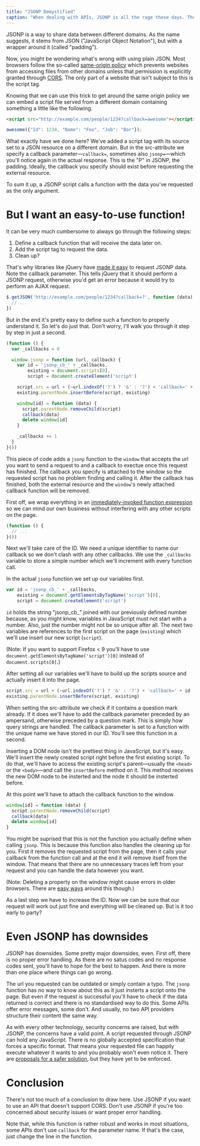 ```yaml
---
title: "JSONP Demystified"
caption: "When dealing with APIs, JSONP is all the rage these days. There is a number of reasons as to why this specification reached such popularity, but there's also a lot of uncertainity when it comes to actually using it. Most people would be all like 'Ugh, JSONP is easy, just use jQuery!' But as usual, 'just use jQuery' is not an acceptable answer for everyone."
---
```


JSONP is a way to share data between different domains. As the name suggests, it stems from JSON ("JavaScript Object Notation"), but with a wrapper around it (called "padding").

Now, you might be wondering what's wrong with using plain JSON. Most browsers follow the so-called [same-origin policy](https://developer.mozilla.org/en-US/docs/Web/Security/Same-origin_policy "Same-origin policy on MDN") which prevents websites from accessing files from other domains unless that permission is explicitly granted through [CORS](http://en.wikipedia.org/wiki/Cross-origin_resource_sharing "CORS on Wikipedia"). The only part of a website that isn't subject to this is the script tag.

Knowing that we can use this trick to get around the same origin policy we can embed a script file served from a different domain containing something a little like the following.

``` html
<script src="http://example.com/people/1234?callback=awesome"></script>
```

``` javascript
awesome({"Id": 1234, "Name": "Foo", "Job": "Bar"});
```

What exactly have we done here? We've added a script tag with its source set to a JSON resource on a different domain. But in the src-attribute we specify a callback parameter—`callback=`, sometimes also `jsonp=`—which you'll notice again in the actual response. This is the "P" in JSONP, the padding. Ideally, the callback you specify should exist before requesting the external resource.

To sum it up, a JSONP script calls a function with the data you've requested as the only argument.

# But I want an easy-to-use function!

It can be very much cumbersome to always go through the following steps:

1. Define a callback function that will receive the data later on.
2. Add the script tag to request the data.
3. Clean up?

That's why libraries like jQuery have [made it easy](http://api.jquery.com/jQuery.getJSON/ "jQuery's getJSON function") to request JSONP data. Note the callback parameter. This tells jQuery that it should perform a JSONP request, otherwise you'd get an error because it would try to perform an AJAX request.

``` javascript
$.getJSON('http://example.com/people/1234?callback=?', function (data) {
  // ...
})
```

But in the end it's pretty easy to define such a function to properly understand it. So let's do just that. Don't worry, I'll walk you through it step by step in just a second.

``` javascript
(function () {
  var _callbacks = 0

  window.jsonp = function (url, callback) {
    var id = 'jsonp_cb_' + _callbacks,
        existing = document.scripts[0],
        script = document.createElement('script')

    script.src = url + (~url.indexOf('?') ? '&' : '?') + 'callback=' + id
    existing.parentNode.insertBefore(script, existing)

    window[id] = function (data) {
      script.parentNode.removeChild(script)
      callback(data)
      delete window[id]
    }

    _callbacks += 1
  }
}())
```

This piece of code adds a `jsonp` function to the `window` that accepts the url you want to send a request to and a callback to exectue once this request has finished. The callback you specify is attached to the window so the requested script has no problem finding and calling it. After the callback has finished, both the external resource and the `window`'s newly attached callback function will be removed.

First off, we wrap everything in an [immediately-invoked function expression](http://benalman.com/news/2010/11/immediately-invoked-function-expression/ "Ben Alman on IIFE") so we can mind our own business without interfering with any other scripts on the page.

``` javascript
(function () {
  // ...
}())
```

Next we'll take care of the ID. We need a unique identifier to name our callback so we don't clash with any other callbacks. We use the `_callbacks` variable to store a simple number which we'll increment with every function call.

In the actual `jsonp` function we set up our variables first.

``` javascript
var id = 'jsonp_cb_' + _callbacks,
    existing = document.getElementsByTagName('script')[0],
    script = document.createElement('script')
```

`id` holds the string "jsonp_cb_" joined with our previously defined number because, as you might know, variables in JavaScript must not start with a number. Also, just the number might not be so unique after all. The next two variables are references to the first script on the page (`existing`) which we'll use insert our new script (`script`).

(Note: If you want to support Firefox < 9 you'll have to use `document.getElementsByTagName('script')[0]` instead of `document.scripts[0]`.)

After setting all our variables we'll have to build up the scripts source and actually insert it into the page.

``` javascript
script.src = url + (~url.indexOf('?') ? '&' : '?') + 'callback=' + id
existing.parentNode.insertBefore(script, existing)
```

When setting the src-attribute we check if it contains a question mark already. If it does we'll have to add the callback parameter preceded by an ampersand, otherwise preceded by a question mark. This is simply how query strings are handled. The callback parameter is set to a function with the unique name we have stored in our ID. You'll see this function in a second.

Inserting a DOM node isn't the prettiest thing in JavaScript, but it's easy. We'll insert the newly created script right before the first existing script. To do that, we'll have to access the existing script's parent—usually the `<head>` or the `<body>`—and call the `insertBefore` method on it. This method receives the new DOM node to be insterted and the node it should be insterted before.

At this point we'll have to attach the callback function to the window.

``` javascript
window[id] = function (data) {
  script.parentNode.removeChild(script)
  callback(data)
  delete window[id]
}
```

You might be suprised that this is not the function you actually define when calling `jsonp`. This is because this function also handles the cleaning up for you. First it removes the requested script from the page, then it calls your callback from the function call and at the end it will remove itself from the window. That means that there are no unnecessary traces left from your request and you can handle the data however you want.

(Note: Deleting a property on the window might cause errors in older browsers. There are [easy ways](http://stackoverflow.com/questions/1073414/deleting-a-window-property-in-ie "Solution for the delete property bug in older browsers") around this though.)

As a last step we have to increase the ID. Now we can be sure that our request will work out just fine and everything will be cleaned up. But is it too early to party?

# Even JSONP has downsides

JSONP has downsides. Some pretty major downsides, even. First off, there is no proper error handling. As there are no satus codes and no response codes sent, you'll have to hope for the best to happen. And there is more than one place where things can go wrong.

The url you requested can be outdated or simply contain a typo. The `jsonp` function has no way to know about this as it just insterts a script onto the page. But even if the request is successful you'll have to check if the data returned is correct and there is no standardised way to do this. Some APIs offer error messages, some don't. And usually, no two API providers structure their content the same way.

As with every other technology, security concerns are raised, but with JSONP, the concerns have a valid point. A script requested through JSONP can hold any JavaScript. There is no globally accepted specification that forces a specific format. That means your requested file can happily execute whatever it wants to and you probably won't even notice it. There are [proposals for a safer solution](http://json-p.org "Proposal for safer JSONP"), but they have yet to be enforced.

# Conclusion

There's not too much of a conclusion to draw here. Use JSONP if you want to use an API that doesn't support CORS. Don't use JSONP if you're too concerned about security issues or want proper error handling.

Note that, while this function is rather robust and works in most situations, some APIs don't use `callback` for the parameter name. If that's the case, just change the line in the function.
